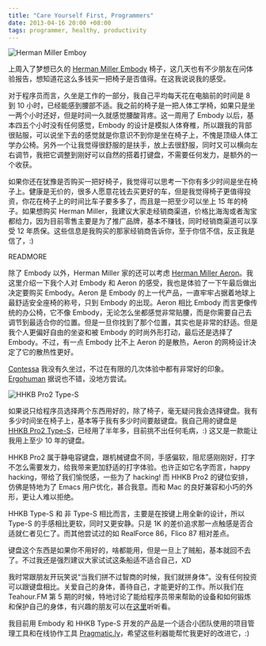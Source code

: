 ```yaml
---
title: "Care Yourself First, Programmers"
date: 2013-04-16 20:00 +08:00
tags: programmer, healthy, productivity
---
```


![Herman Miller Emboy](care-yourself-first-programmers/embody.png)

上周入了梦想已久的 [Herman Miller Embody](http://www.hermanmiller.cn/Product/Embody-Chairs) 椅子，这几天也有不少朋友在问体验报告，想知道花这么多钱买一把椅子是否值得。在这我说说我的感受。

对于程序员而言，久坐是工作的一部分，我自己平均每天花在电脑前的时间是 8 到 10 小时，已经能感到腰部不适。我之前的椅子是一把人体工学椅，如果只是坐一两个小时还好，但是时间一久就感觉腰酸背疼。这一周用了 Embody 以后，基本四五个小时没有任何感觉，Embody 的设计是模拟人体脊椎，所以跟我的背部很贴服，可以说坐下去的感觉就是你意识不到你是坐在椅子上，不愧是顶级人体工学办公椅。另外一个让我觉得很舒服的是扶手，放上去很舒服，同时又可以横向左右调节，我把它调整到刚好可以自然的搭着打键盘，不需要任何发力，是额外的一个收获。

如果你还在犹豫是否购买一把好椅子，我觉得可以思考一下你有多少时间是坐在椅子上。健康是无价的，很多人愿意花钱去买更好的车，但是我觉得椅子更值得投资，你花在椅子上的时间比车子要多多了，而且是一把至少可以坐上 15 年的椅子。如果想购买 Herman Miller，我建议大家走经销商渠道，价格比海淘或者淘宝都给力，因为目前零售主要是为了推广品牌，基本不赚钱，同时经销商渠道可以享受 12 年质保。这些信息是我购买的那家经销商告诉你，至于你信不信，反正我是信了，:)

READMORE

除了 Embody 以外，Herman Miller 家的还可以考虑 [Herman Miller Aeron](http://www.hermanmiller.cn/Product/Aeron-Chairs)。我这里介绍一下我个人对 Embody 和 Aeron 的感受，我也是体验了一下午最后做出决定要购买 Embody。Aeron 是 Embody 的上一代产品，一直牢牢占据着地球上最舒适安全座椅的称号，只到 Embody 的出现。Aeron 相比 Embody 而言更像传统的办公椅，它不像 Embody，无论怎么坐都感觉非常贴腰，而是你需要自己去调节到最适合你的位置。但是一旦你找到了那个位置，其实也是非常的舒适。但是我个人更偏好自由的坐姿和被 Embody 的时尚外形打动，最后还是选择了 Embody。不过，有一点 Embody 比不上 Aeron 的是散热，Aeron 的网椅设计决定了它的散热性更好。

[Contessa](http://www.okamura.jp/en_eu/products/seating/contessa/index.html) 我没有久坐过，不过在有限的几次体验中都有非常好的印象。[Ergohuman](https://ergohuman.com/products/Ergohuman-V2-Chair-V200HRBLK-%252d-High-Back-with-Black-Frame-and-Mesh.html) 据说也不错，没地方尝试。

![HHKB Pro2 Type-S](care-yourself-first-programmers/hhkb-type-s.png)

如果说只给程序员选择两个东西用好的，除了椅子，毫无疑问我会选择键盘。我有多少时间坐在椅子上，基本等于我有多少时间要敲键盘。我自己用的键盘是 [HHKB Pro2 Type-S](https://www.pfu.fujitsu.com/hhkeyboard/type-s/)，已经用了半年多，目前挑不出任何毛病，:) 这又是一款能让我用上至少 10 年的键盘。

HHKB Pro2 属于静电容键盘，跟机械键盘不同，手感偏软，阻尼感刚刚好，打字不怎么需要发力，给我带来更加舒适的打字体验。也许正如它名字而言，happy hacking，带给了我们愉悦感，一些为了 hacking! 而 HHKB Pro2 的键位安排，仿佛是特地为了 Emacs 用户优化，甚合我意。而和 Mac 的良好兼容和小巧的外形，更让人难以拒绝。

HHKB Type-S 和 非 Type-S 相比而言，主要是在按键上用全新的设计，所以 Type-S 的手感相比更软，同时又更安静。只是 1K 的差价追求那一点触感是否合适就仁者见仁了。而其他尝试过的如 RealForce 86，Flico 87 相对差点。

键盘这个东西是如果你不用好的，啥都能用，但是一旦上了贼船，基本就回不去了。不过我还是强烈建议大家试试这条船适不适合自己，XD

我时常跟朋友开玩笑说“当我们拼不过智商的时候，我们就拼身体”。没有任何投资可以跟键盘相比。关爱自己的身体，善待自己，才能更好的工作。所以我们在 Teahour.FM 第 5 期的时候，特地讨论了能给程序员带来帮助的设备和如何锻炼和保护自己的身体，有兴趣的朋友可以在[这里](http://teahour.fm/2013/03/05/hardware-for-developers.html)听听看。

我目前用 Embody 和 HHKB Type-S 开发的产品是一个适合小团队使用的项目管理工具和在线协作工具 [Pragmatic.ly](https://pragmatic.ly)，希望这些利器能帮忙我更好的改进它，:)
